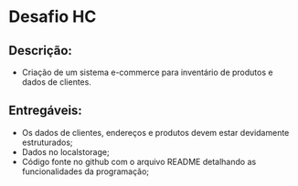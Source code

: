 # Desafio HC



## Descrição:



- Criação de um sistema e-commerce para inventário de produtos e dados de clientes.



## Entregáveis:



- Os dados de clientes, endereços e produtos devem estar devidamente estruturados;
- Dados no localstorage;
- Código fonte no github com o arquivo README detalhando as funcionalidades da programação;







